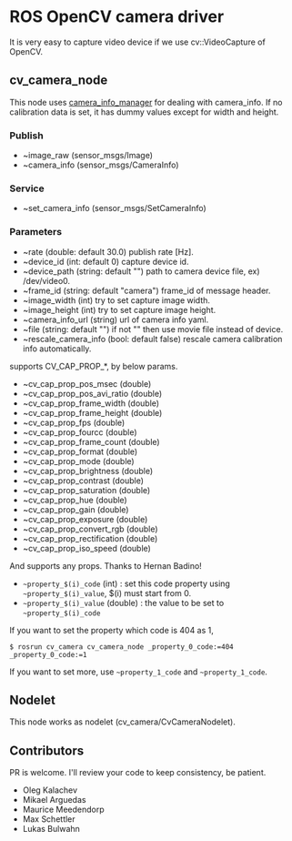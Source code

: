 ROS OpenCV camera driver
========================
It is very easy to capture video device if we use cv::VideoCapture of OpenCV.

cv_camera_node
------------------
This node uses [camera_info_manager](http://wiki.ros.org/camera_info_manager) for dealing with camera_info.
If no calibration data is set, it has dummy values except for width and height.

### Publish ###

* ~image_raw (sensor_msgs/Image)
* ~camera_info (sensor_msgs/CameraInfo)

### Service ###

* ~set_camera_info (sensor_msgs/SetCameraInfo)

### Parameters ###

* ~rate (double: default 30.0) publish rate [Hz].
* ~device_id (int: default 0) capture device id.
* ~device_path (string: default "") path to camera device file, ex) /dev/video0.
* ~frame_id (string: default "camera") frame_id of message header.
* ~image_width (int) try to set capture image width.
* ~image_height (int) try to set capture image height.
* ~camera_info_url (string) url of camera info yaml.
* ~file (string: default "") if not "" then use movie file instead of device.
* ~rescale_camera_info (bool: default false) rescale camera calibration info automatically.

supports CV_CAP_PROP_*, by below params.

* ~cv_cap_prop_pos_msec (double)
* ~cv_cap_prop_pos_avi_ratio (double)
* ~cv_cap_prop_frame_width (double)
* ~cv_cap_prop_frame_height (double)
* ~cv_cap_prop_fps (double)
* ~cv_cap_prop_fourcc (double)
* ~cv_cap_prop_frame_count (double)
* ~cv_cap_prop_format (double)
* ~cv_cap_prop_mode (double)
* ~cv_cap_prop_brightness (double)
* ~cv_cap_prop_contrast (double)
* ~cv_cap_prop_saturation (double)
* ~cv_cap_prop_hue (double)
* ~cv_cap_prop_gain (double)
* ~cv_cap_prop_exposure (double)
* ~cv_cap_prop_convert_rgb (double)
* ~cv_cap_prop_rectification (double)
* ~cv_cap_prop_iso_speed (double)

And supports any props. Thanks to Hernan Badino!

* `~property_$(i)_code` (int) : set this code property using `~property_$(i)_value`, $(i) must start from 0.
* `~property_$(i)_value` (double) : the value to be set to `~property_$(i)_code`

If you want to set the property which code is 404 as 1,

    $ rosrun cv_camera cv_camera_node _property_0_code:=404 _property_0_code:=1

If you want to set more, use `~property_1_code` and `~property_1_code`.


Nodelet
-------------------

This node works as nodelet (cv_camera/CvCameraNodelet).

Contributors
--------------------

PR is welcome. I'll review your code to keep consistency, be patient.

* Oleg Kalachev
* Mikael Arguedas
* Maurice Meedendorp
* Max Schettler
* Lukas Bulwahn
